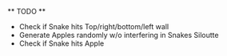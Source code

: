 ** TODO **

* Check if Snake hits Top/right/bottom/left wall
* Generate Apples randomly w/o interfering in Snakes Siloutte
* Check if Snake hits Apple